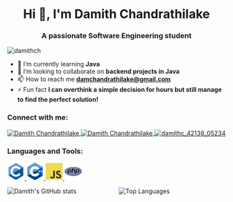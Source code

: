 <h1 align="center">Hi 👋, I'm Damith Chandrathilake</h1>
<h3 align="center">A passionate Software Engineering student</h3>

<p align="left">
  <img src="https://komarev.com/ghpvc/?username=damithch&label=Profile%20views&color=0e75b6&style=flat" alt="damithch" />
</p>

- 🌱 I’m currently learning **Java**  
- 👯 I’m looking to collaborate on **backend projects in Java**  
- 📫 How to reach me **damchandrathilake@gmail.com**  
- ⚡ Fun fact **I can overthink a simple decision for hours but still manage to find the perfect solution!**

<h3 align="left">Connect with me:</h3>
<p align="left">
  <a href="https://www.linkedin.com/in/damith-chandrathilake-845949258/" target="blank">
    <img align="center" src="https://raw.githubusercontent.com/rahuldkjain/github-profile-readme-generator/master/src/images/icons/Social/linked-in-alt.svg" alt="Damith Chandrathilake" height="30" width="40" />
  </a>
  <a href="https://www.kaggle.com/damithchandrathilake" target="blank">
    <img align="center" src="https://raw.githubusercontent.com/rahuldkjain/github-profile-readme-generator/master/src/images/icons/Social/kaggle.svg" alt="Damith Chandrathilake" height="30" width="40" />
  </a>
  <a href="https://discord.gg/damithc_42138_05234" target="blank">
    <img align="center" src="https://raw.githubusercontent.com/rahuldkjain/github-profile-readme-generator/master/src/images/icons/Social/discord.svg" alt="damithc_42138_05234" height="30" width="40" />
  </a>
</p>

<h3 align="left">Languages and Tools:</h3>
<p align="left">
  <a href="https://www.cprogramming.com/" target="_blank" rel="noreferrer">
    <img src="https://raw.githubusercontent.com/devicons/devicon/master/icons/c/c-original.svg" alt="c" width="40" height="40" />
  </a>
  <a href="https://www.w3schools.com/cpp/" target="_blank" rel="noreferrer">
    <img src="https://raw.githubusercontent.com/devicons/devicon/master/icons/cplusplus/cplusplus-original.svg" alt="cplusplus" width="40" height="40" />
  </a>
  <a href="https://developer.mozilla.org/en-US/docs/Web/JavaScript" target="_blank" rel="noreferrer">
    <img src="https://raw.githubusercontent.com/devicons/devicon/master/icons/javascript/javascript-original.svg" alt="javascript" width="40" height="40" />
  </a>
  <a href="https://www.php.net" target="_blank" rel="noreferrer">
    <img src="https://raw.githubusercontent.com/devicons/devicon/master/icons/php/php-original.svg" alt="php" width="40" height="40" />
  </a>
</p>

<div style="display: flex; justify-content: space-between;">
  <img src="https://github-readme-stats.vercel.app/api?username=damithch&show_icons=true&theme=transparent&hide_border=true&icon_color=red&title_color=red&text_color=red" alt="Damith's GitHub stats" style="width: 49%;" />
  <img src="https://github-readme-stats.vercel.app/api/top-langs/?username=damithch&layout=compact&theme=transparent&hide_border=true&title_color=red&text_color=red" alt="Top Languages" style="width: 49%;" />
</div>
